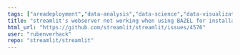 ```yaml
---
tags: ["areadeployment","data-analysis","data-science","data-visualization","deep-learning","developer-tools","machine-learning","priorityP4","python","statusunlikely","streamlit","typebug"]
title: "streamlit's webserver not working when using BAZEL for installation bug"
html_url: "https://github.com/streamlit/streamlit/issues/4576"
user: "rubenverhack"
repo: "streamlit/streamlit"
---
```


